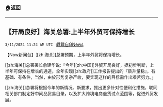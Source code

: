 ###  [:house:返回](README.md)
---


## 【开局良好】海关总署:上半年外贸可保持增长
`3/11/2024 11:24 AM UTC ` [轉載自GNews](https://gnews.org/articles/2384262)

【Now新闻台】[[zh:海关]]总署预期，上半年外贸将保持增长。

[[zh:海关]]总署署长俞建华说:「今年[[zh:中国]]外贸开局良好，据初步判断，上半年可保持在增长的通道，全年实现[[zh:政府]]工作报告提出的『质升量稳』，有基础、有条件，当然，由於形势复杂严峻，要实现这样的目标需作出艰苦努力。」

[[zh:海关]]总署将根据今年的新情况、新要求，推出更多针对性便利化措施，联同相关部门制定好中间品贸易目录，以及扩大跨境电商退货试点范围等，促进外贸发展。
